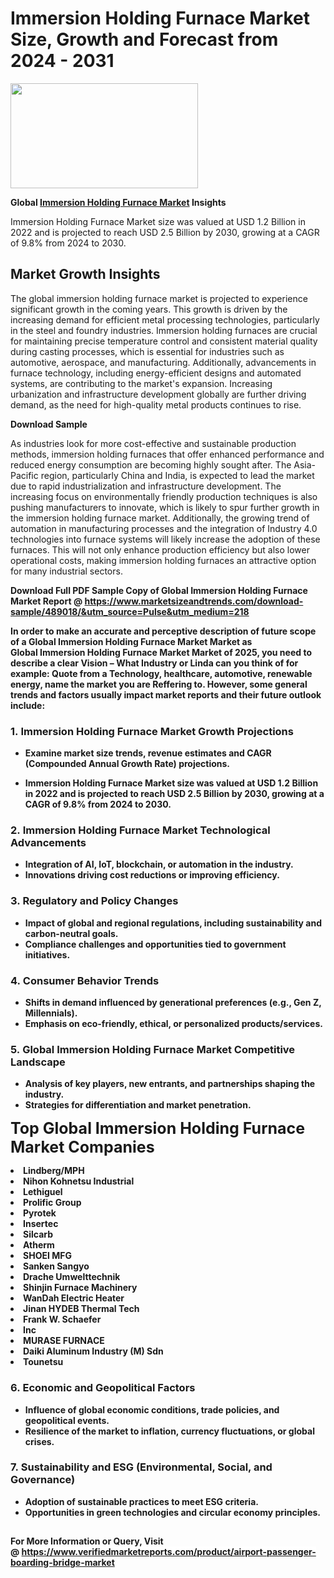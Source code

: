 <H1>Immersion Holding Furnace Market Size, Growth and Forecast from 2024 - 2031</H1><img class="aligncenter size-medium wp-image-584254" src="https://thirdeyenews.in/wp-content/uploads/2024/09/Global-Market-Research-300x168.jpeg" alt="" width="300" height="168" /><p><strong>Global&nbsp;<a href="https://www.marketsizeandtrends.com/download-sample/489018/&amp;utm_source=Pulse&amp;utm_medium=218">Immersion Holding Furnace Market</a> Insights</strong></p><p>Immersion Holding Furnace Market size was valued at USD 1.2 Billion in 2022 and is projected to reach USD 2.5 Billion by 2030, growing at a CAGR of 9.8% from 2024 to 2030.</p><p><h2>Market Growth Insights</h2> <p>The global immersion holding furnace market is projected to experience significant growth in the coming years. This growth is driven by the increasing demand for efficient metal processing technologies, particularly in the steel and foundry industries. Immersion holding furnaces are crucial for maintaining precise temperature control and consistent material quality during casting processes, which is essential for industries such as automotive, aerospace, and manufacturing. Additionally, advancements in furnace technology, including energy-efficient designs and automated systems, are contributing to the market's expansion. Increasing urbanization and infrastructure development globally are further driving demand, as the need for high-quality metal products continues to rise.</p> <p><strong>Download Sample</strong></p> <p>As industries look for more cost-effective and sustainable production methods, immersion holding furnaces that offer enhanced performance and reduced energy consumption are becoming highly sought after. The Asia-Pacific region, particularly China and India, is expected to lead the market due to rapid industrialization and infrastructure development. The increasing focus on environmentally friendly production techniques is also pushing manufacturers to innovate, which is likely to spur further growth in the immersion holding furnace market. Additionally, the growing trend of automation in manufacturing processes and the integration of Industry 4.0 technologies into furnace systems will likely increase the adoption of these furnaces. This will not only enhance production efficiency but also lower operational costs, making immersion holding furnaces an attractive option for many industrial sectors.</p> <p><strong></p><p><span class=""><strong>Download Full PDF Sample Copy of Global Immersion Holding Furnace Market Report</strong> @ <a href="https://www.marketsizeandtrends.com/download-sample/489018/&amp;utm_source=Pulse&amp;utm_medium=218" target="_blank">https://www.marketsizeandtrends.com/download-sample/489018/&amp;utm_source=Pulse&amp;utm_medium=218</a></span></p><p>In order to make an accurate and perceptive description of future scope of a Global&nbsp;Immersion Holding Furnace Market Market as Global&nbsp;Immersion Holding Furnace Market Market of 2025, you need to describe a clear Vision &ndash; What Industry or Linda can you think of for example: Quote from a Technology, healthcare, automotive, renewable energy, name the market you are Reffering to. However, some general trends and factors usually impact market reports and their future outlook include:</p><h3>1.&nbsp;<strong>Immersion Holding Furnace Market Growth Projections</strong></h3><ul><li>Examine market size trends, revenue estimates and CAGR (Compounded Annual Growth Rate) projections.</li><li><p>Immersion Holding Furnace Market size was valued at USD 1.2 Billion in 2022 and is projected to reach USD 2.5 Billion by 2030, growing at a CAGR of 9.8% from 2024 to 2030.</p></li></ul><h3>2.&nbsp;<strong>Immersion Holding Furnace Market Technological Advancements</strong></h3><ul><li>Integration of AI, IoT, blockchain, or automation in the industry.</li><li>Innovations driving cost reductions or improving efficiency.</li></ul><h3>3.&nbsp;<strong>Regulatory and Policy Changes</strong></h3><ul><li>Impact of global and regional regulations, including sustainability and carbon-neutral goals.</li><li>Compliance challenges and opportunities tied to government initiatives.</li></ul><h3>4.&nbsp;<strong>Consumer Behavior Trends</strong></h3><ul><li>Shifts in demand influenced by generational preferences (e.g., Gen Z, Millennials).</li><li>Emphasis on eco-friendly, ethical, or personalized products/services.</li></ul><h3>5.&nbsp;<strong>Global Immersion Holding Furnace Market Competitive Landscape</strong></h3><ul><li>Analysis of key players, new entrants, and partnerships shaping the industry.</li><li>Strategies for differentiation and market penetration.</li></ul><p data-pm-slice="1 1 []"><span style="color: inherit; font-family: inherit; font-size: 25px;">Top Global Immersion Holding Furnace Market Companies</span></p><div class="" data-test-id=""><p><li>Lindberg/MPH</li><li> Nihon Kohnetsu Industrial</li><li> Lethiguel</li><li> Prolific Group</li><li> Pyrotek</li><li> Insertec</li><li> Silcarb</li><li> Atherm</li><li> SHOEI MFG</li><li> Sanken Sangyo</li><li> Drache Umwelttechnik</li><li> Shinjin Furnace Machinery</li><li> WanDah Electric Heater</li><li> Jinan HYDEB Thermal Tech</li><li> Frank W. Schaefer</li><li> Inc</li><li> MURASE FURNACE</li><li> Daiki Aluminum Industry (M) Sdn</li><li> Tounetsu</li></p></div><h3>6.&nbsp;<strong>Economic and Geopolitical Factors</strong></h3><ul><li>Influence of global economic conditions, trade policies, and geopolitical events.</li><li>Resilience of the market to inflation, currency fluctuations, or global crises.</li></ul><h3>7.&nbsp;<strong>Sustainability and ESG (Environmental, Social, and Governance)</strong></h3><ul><li>Adoption of sustainable practices to meet ESG criteria.</li><li>Opportunities in green technologies and circular economy principles.</li></ul><h2><strong style="font-size: 14px;">For More Information or Query, Visit @&nbsp;</strong><a style="background-color: #ffffff; font-size: 14px;" href="https://www.marketsizeandtrends.com/report/immersion-holding-furnace-market/" target="_blank">https://www.verifiedmarketreports.com/product/airport-passenger-boarding-bridge-market</a></h2>
